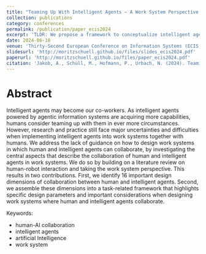 ```yaml
---
title: "Teaming Up With Intelligent Agents – A Work System Perspective on the Collaboration With Intelligent Agents"
collection: publications
category: conferences
permalink: /publication/paper_ecis2024
excerpt: 'TLDR: We propose a framework to conceptualize intelligent agents in work systems'
date: 2024-06-18
venue: 'Thirty-Second European Conference on Information Systems (ECIS 2024)'
slidesurl: 'http://moritzschuell.github.io/files/slides_ecis2024.pdf'
paperurl: 'http://moritzschuell.github.io/files/paper_ecis2024.pdf'
citation: 'Jakob, A., Schüll, M., Hofmann, P., Urbach, N. (2024). Teaming Up with Intelligent Agents — A Work System Perspective on the Collaboration with Intelligent Agents. In: ECIS 2024 Proceedings.'
---
```


Abstract
======
Intelligent agents may become our co-workers. As intelligent agents powered by agentic information systems are acquiring more capabilities, humans consider teaming up with them in ever more circumstances. However, research and practice still face major uncertainties and difficulties when implementing intelligent agents into work systems together with humans. We address the lack of guidance on how to design work systems in which human and intelligent agents can collaborate, by investigating the central aspects that describe the collaboration of human and intelligent agents in work systems. We do so by building on a literature review on human-robot interaction and taking the work system perspective. This results in two contributions. First, we identify 16 important design dimensions of collaboration between human and intelligent agents. Second, we assemble these dimensions into a task-related framework that highlights specific design parameters and important considerations when designing work systems where human and intelligent agents collaborate.

Keywords:
* human-AI collaboration
* intelligent agents
* artificial Intelligence
* work system